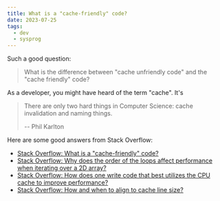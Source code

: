 ```yaml
---
title: What is a "cache-friendly" code?
date: 2023-07-25
tags:
  - dev
  - sysprog
---
```


Such a good question:

> What is the difference between "cache unfriendly code" and the "cache
> friendly" code?

As a developer, you might have heard of the term "cache". It's

> There are only two hard things in Computer Science: cache invalidation and
> naming things.
>
> -- Phil Karlton

Here are some good answers from Stack Overflow:

- [Stack Overflow: What is a "cache-friendly" code?](https://stackoverflow.com/questions/16699247/what-is-a-cache-friendly-code)
- [Stack Overflow: Why does the order of the loops affect performance when iterating over a 2D array?](https://stackoverflow.com/questions/9936132/why-does-the-order-of-the-loops-affect-performance-when-iterating-over-a-2d-arra)
- [Stack Overflow: How does one write code that best utilizes the CPU cache to improve performance?](https://stackoverflow.com/questions/763262/how-does-one-write-code-that-best-utilizes-the-cpu-cache-to-improve-performance)
- [Stack Overflow: How and when to align to cache line size?](https://stackoverflow.com/questions/8469427/how-and-when-to-align-to-cache-line-size)
